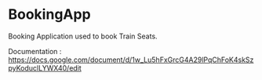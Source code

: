 # BookingApp

Booking Application used to book Train Seats.

Documentation :
https://docs.google.com/document/d/1w_Lu5hFxGrcG4A29lPqChFoK4skSzpyKoduclLYWX40/edit

